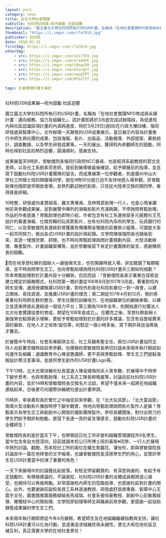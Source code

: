 ```yaml
---
layout: post
category: news
title: 台北大學社會實踐
subtitle: 社科院USR展—校內鼓勵 社區迴響
description: "國立臺北大學社科院所執行的USR計畫，名稱為「在地社會實踐NPO育成與永續計畫：邁向服務、協力及組織化」，該計畫即將於3月底完成試辦階段..."
thumbnail: "https://i.imgur.com/r7xC0i9.jpg"
publisher: 社科院
date: 2018-03-31
firstImg: https://i.imgur.com/r7xC0i9.jpg
otherImg:
    - src: https://i.imgur.com/ve177H3.jpg
    - src: https://i.imgur.com/nr54dhF.jpg
    - src: https://i.imgur.com/i0xqiD8.jpg
    - src: https://i.imgur.com/eSucqh7.jpg
    - src: https://i.imgur.com/oxpgTMT.jpg
    - src: https://i.imgur.com/0PqvTZf.jpg
    
tags: 社會實踐計畫大事紀
---
```


社科院USR成果展—校內鼓勵 社區迴響

國立臺北大學社科院所執行的USR計畫，名稱為「在地社會實踐NPO育成與永續計畫：邁向服務、協力及組織化」，該計畫即將於3月底完成試辦階段，為促進校內與社區認識該項計畫的內涵與進度，特於3月29日(週四)在行政大樓四樓，偕同研發處與智庫中心，合作辦理一天靜態的USR成果展示。當日展示內容為計畫推行中師生與社團的成果，包括海報、影片、出版品、活動報導、外部提案、募款統計、調查數據、以及學生研發成果等。一天的展出，獲得校內參觀師生的鼓勵，同時也得到社區的熱烈迴響，圓滿順利，感謝支持。

成果展當天9時許，曾敏傑院長偕同行政院NCC委員、也是經濟系副教授的郭文忠老師，以及社工系劉素芬老師，提前到展場做最後確認，給予開展前的指導，並且寫下鼓勵社科院USR計畫團隊的留言。而成果展第一位參觀者，則是廣州中山大學社工所碩士班的顏瓊瑤同學，她在9時50分就已迫不及待地想入場參觀，許育甄助理也隨即提早開放會場，並熱烈歡迎她的到來，只見從大陸來交換的顏同學，看得甚是詳細。

10時整，研發處何柔慧組長、羅文菁專員、及林珮君助理一行人，也是心情雀躍地前來參觀成果展，並對展覽中陳列的海報和影片充滿興趣，不停詢問育甄助理，作品的作者是誰？育甄助理也即時介紹，作者包含有社工系進修部多元服務社王芃設計的募書海報、仕傑剪輯的玩具節影片、也有社科院內系所的學生、玩具銀行的同仁，以及曾敏傑院長連結到曾獲廣告傳播類金犢獎的莊雅筑小姐等，可謂是大家一起共同努力，做出各式USR計畫的設計與紀錄。文學院陳俊強院長也隨後到來，並逐一慢慢欣賞、研閱，也不時向育甄助理詢問計畫規劃內容、大型活動辦理、專書製作、計畫組織架構等，並於參觀後寫下肯定計畫團隊的留言，感謝陳院長的鼓勵。

而在地享想社群的倡辦人—謝煌榮先生，也在開展時就入場，詳加閱讀了每類報導，並不時詢問學生志工，也向育甄助理詢問社科院USR計畫共三期如何規劃？所幸育甄助理對於計畫內容十分嫻熟，侃侃而談：「曾敏傑院長表示著重在探索並建立穩定的服務模式，社科院第一期計畫從106年8月到107年3月底，著重對校內師生宣傳、運用授課推廣USR計畫，對校外則是社科院和單位一對一拜會，以建立關係、尋找資源、並推廣USR計畫的理念；第二期從107年4月到12月，預計將著重社科院師生群的整合、學生社團的訓練培力、在地組織單位的網絡串聯，以建立並逐漸將彼此連結成一個協力平台；第三期為108年全年，則開始進行社團法人北大社會實踐協會的育成，期望在108年底成立」。在聽完之後，享想社群創辦人謝煌榮也點頭表示理解，更給予育甄助理對於計畫的許多建議，包含有協會經費來源的募款、在地人才之培育/留任等，約駐足一個小時多後，寫下期許與加油等後才離去。

於展覽中午時段，社會系陳婉琪主任、社工系魏希聖主任，兩位USR計畫協同主持人也趁著空檔時段前來參觀，也積極和曾敏傑院長熱切討論未來兩年執行期該如何運作及組織；通識教育中心陳淑惠講師，更不吝與育甄助理、學生志工們提點海報設計應注意事項，並提供學生創作的USR計畫Logo等。

下午13時，北大光榮扶輪社社長當選人陳呈緯偕同夫人來參觀，於展場中不時停下腳步思考，也與育甄助理、社工系志工隊長柳皓崴等，討論目前社科院USR計畫的內容，並於14時和曾敏傑院長交換名片洽談，希望不僅未來一起將在地組織連結起來，日後更可向國際扶輪總社提出計畫申請。

15時許，李承嘉校長於繁忙之中抽空前來參觀，在「北大玩具節」、「北大童話節」兩場大型活動影片播放時停下腳步觀賞，特地向育甄助理詢問影片製作人是誰？育甄表示為學生志工與創創中心開發的攝影團隊製作，李校長聽聞後，對付出努力的學生們給予期許和勉勵，更寫下長達一頁的留言簿感言，鼓勵社科院USR計畫的全體師生！

曾敏傑院長則是於當天下午，也帶領該日社工所非營利組織管理課程共9名學生，當中包含來自大陸深圳，目前就讀本校公行所博士班的黃紫同學，一行人於展場中熱烈討論、翻閱，而本校社工所的兩位在職生黎麗花、潘怡伶，即與曾敏傑院長討論其中一篇在地拜會的文字報導，也讓曾敏傑院長深感學生們的用心，並贊許學生在USR計畫當中扮演了重要的角色！

一天下來展場中的討論聲此起彼落，有駐足停留觀賞的、有深思熟慮的、有給予肯定鼓勵的、有積極建議的，不論褒貶，社科院USR計畫的全體成員都將虛心接受，也期待可以再接再勵。非常感謝校內師生的蒞臨指導，也感謝社區對計畫的關心。此外，也要謝謝前副校長資工系林道通教授、研發處舒昌榮專委、智庫中心王震宇主任、圖書館推廣服務組組長馬祖瑞、社會系張恒豪教授、創創中心彭敏鳳經理、橄欖枝中心的簡助理、文學院廖助理等師生與職員前來參觀，更感謝一起協助靜態成果展的學生志工們。

未來兩年執行期即將從今年4月展開，希望師生及在地組織繼續指教與支持，讓社科院USR計畫可以化為行動，並逐漸追求組織性與永續性，使北大和在地社區互補互利，真正落實大學的在地社會責任！